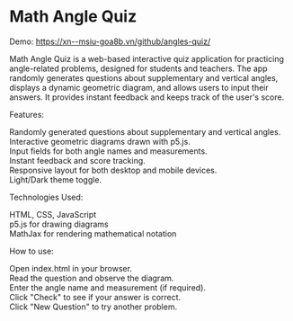 # Math Angle Quiz

Demo: https://xn--msiu-goa8b.vn/github/angles-quiz/

Math Angle Quiz is a web-based interactive quiz application for practicing angle-related problems, designed for students and teachers. The app randomly generates questions about supplementary and vertical angles, displays a dynamic geometric diagram, and allows users to input their answers. It provides instant feedback and keeps track of the user's score.</br>

Features:

Randomly generated questions about supplementary and vertical angles.</br>
Interactive geometric diagrams drawn with p5.js.</br>
Input fields for both angle names and measurements.</br>
Instant feedback and score tracking.</br>
Responsive layout for both desktop and mobile devices.</br>
Light/Dark theme toggle.</br>

Technologies Used:

HTML, CSS, JavaScript</br>
p5.js for drawing diagrams</br>
MathJax for rendering mathematical notation</br>

How to use:

Open index.html in your browser.</br>
Read the question and observe the diagram.</br>
Enter the angle name and measurement (if required).</br>
Click "Check" to see if your answer is correct.</br>
Click "New Question" to try another problem.
